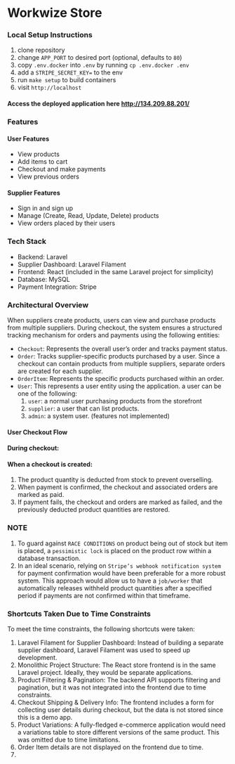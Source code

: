 # Workwize Store

### Local Setup Instructions
1. clone repository
2. change `APP_PORT` to desired port (optional, defaults to `80`)
3. copy `.env.docker` into `.env` by running `cp .env.docker .env`
4. add  a `STRIPE_SECRET_KEY=` to the env
5. run `make setup` to build containers
6. visit `http://localhost`

#### Access the deployed application here http://134.209.88.201/


### Features

#### User Features
-	View products
-	Add items to cart
-	Checkout and make payments
-	View previous orders

#### Supplier Features
-	Sign in and sign up
-	Manage (Create, Read, Update, Delete) products
-	View orders placed by their users

### Tech Stack
- Backend: Laravel 
- Supplier Dashboard: Laravel Filament 
- Frontend: React (included in the same Laravel project for simplicity)
- Database: MySQL 
- Payment Integration: Stripe

### Architectural Overview

When suppliers create products, users can view and purchase products from multiple suppliers.
During checkout, the system ensures a structured tracking mechanism for orders and payments using the following entities:
- `Checkout`: Represents the overall user’s order and tracks payment status.
- `Order`: Tracks supplier-specific products purchased by a user. Since a checkout can contain products from multiple suppliers, separate orders are created for each supplier.
- `OrderItem`: Represents the specific products purchased within an order.
- `User`: This represents a user entity using the application. a user can be one of the following:
  1. `user`: a normal user purchasing products from the storefront
  2. `supplier`: a user that can list products.
  3. `admin`: a system user. (features not implemented)

#### User Checkout Flow

#### During checkout:

#### When a checkout is created:
1.	The product quantity is deducted from stock to prevent overselling. 
2.	When payment is confirmed, the checkout and associated orders are marked as paid.
3.	If payment fails, the checkout and orders are marked as failed, and the previously deducted product quantities are restored.

### NOTE
1. To guard against `RACE CONDITIONS` on product being out of stock but item is placed, a `pessimistic lock` is placed on the product row within a database transaction.
2. In an ideal scenario, relying on `Stripe’s webhook notification system` for payment confirmation would have been preferable for a more robust system. 
This approach would allow us to have a `job/worker` that automatically releases withheld product quantities after a specified period if payments are not confirmed within that timeframe.

### Shortcuts Taken Due to Time Constraints

To meet the time constraints, the following shortcuts were taken:
1.	Laravel Filament for Supplier Dashboard: Instead of building a separate supplier dashboard, Laravel Filament was used to speed up development.
2.	Monolithic Project Structure: The React store frontend is in the same Laravel project. Ideally, they would be separate applications.
3.	Product Filtering & Pagination: The backend API supports filtering and pagination, but it was not integrated into the frontend due to time constraints.
4.	Checkout Shipping & Delivery Info: The frontend includes a form for collecting user details during checkout, but the data is not stored since this is a demo app.
5.	Product Variations: A fully-fledged e-commerce application would need a variations table to store different versions of the same product. This was omitted due to time limitations.
6.  Order Item details are not displayed on the frontend due to time.
7. 
